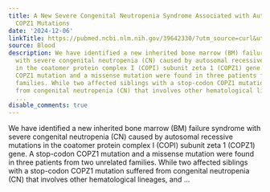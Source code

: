 ```yaml
---
title: A New Severe Congenital Neutropenia Syndrome Associated with Autosomal Recessive
  COPZ1 Mutations
date: '2024-12-06'
linkTitle: https://pubmed.ncbi.nlm.nih.gov/39642330/?utm_source=curl&utm_medium=rss&utm_campaign=journals&utm_content=7603509&fc=None&ff=20241207173203&v=2.18.0.post9+e462414
source: Blood
description: We have identified a new inherited bone marrow (BM) failure syndrome
  with severe congenital neutropenia (CN) caused by autosomal recessive mutations
  in the coatomer protein complex I (COPI) subunit zeta 1 (COPZ1) gene. A stop-codon
  COPZ1 mutation and a missense mutation were found in three patients from two unrelated
  families. While two affected siblings with a stop-codon COPZ1 mutation suffered
  from congenital neutropenia (CN) that involves other hematological lineages, and
  ...
disable_comments: true
---
```

We have identified a new inherited bone marrow (BM) failure syndrome with severe congenital neutropenia (CN) caused by autosomal recessive mutations in the coatomer protein complex I (COPI) subunit zeta 1 (COPZ1) gene. A stop-codon COPZ1 mutation and a missense mutation were found in three patients from two unrelated families. While two affected siblings with a stop-codon COPZ1 mutation suffered from congenital neutropenia (CN) that involves other hematological lineages, and ...